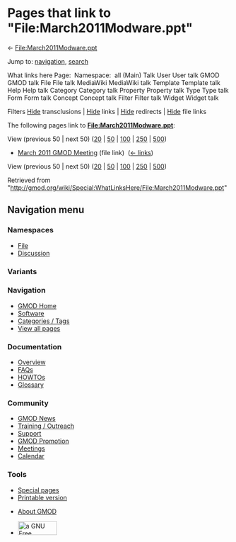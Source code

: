<div id="mw-page-base" class="noprint">

</div>

<div id="mw-head-base" class="noprint">

</div>

<div id="content" class="mw-body" role="main">

<span id="top"></span>

<div id="mw-js-message" style="display:none;">

</div>



# <span dir="auto">Pages that link to "File:March2011Modware.ppt"</span>

<div id="bodyContent">

<div id="contentSub">

←
[File:March2011Modware.ppt](/wiki/File:March2011Modware.ppt "File:March2011Modware.ppt")

</div>

<div id="jump-to-nav" class="mw-jump">

Jump to: [navigation](#mw-navigation), [search](#p-search)

</div>

<div id="mw-content-text">

What links here Page:  Namespace:  all (Main) Talk User User talk GMOD
GMOD talk File File talk MediaWiki MediaWiki talk Template Template talk
Help Help talk Category Category talk Property Property talk Type Type
talk Form Form talk Concept Concept talk Filter Filter talk Widget
Widget talk

Filters
[Hide](/mediawiki/index.php?title=Special:WhatLinksHere/File:March2011Modware.ppt&hidetrans=1 "Special:WhatLinksHere/File:March2011Modware.ppt")
transclusions \|
[Hide](/mediawiki/index.php?title=Special:WhatLinksHere/File:March2011Modware.ppt&hidelinks=1 "Special:WhatLinksHere/File:March2011Modware.ppt")
links \|
[Hide](/mediawiki/index.php?title=Special:WhatLinksHere/File:March2011Modware.ppt&hideredirs=1 "Special:WhatLinksHere/File:March2011Modware.ppt")
redirects \|
[Hide](/mediawiki/index.php?title=Special:WhatLinksHere/File:March2011Modware.ppt&hideimages=1 "Special:WhatLinksHere/File:March2011Modware.ppt")
file links

The following pages link to
**[File:March2011Modware.ppt](/wiki/File:March2011Modware.ppt "File:March2011Modware.ppt")**:

View (previous 50 \| next 50)
([20](/mediawiki/index.php?title=Special:WhatLinksHere/File:March2011Modware.ppt&limit=20 "Special:WhatLinksHere/File:March2011Modware.ppt")
\|
[50](/mediawiki/index.php?title=Special:WhatLinksHere/File:March2011Modware.ppt&limit=50 "Special:WhatLinksHere/File:March2011Modware.ppt")
\|
[100](/mediawiki/index.php?title=Special:WhatLinksHere/File:March2011Modware.ppt&limit=100 "Special:WhatLinksHere/File:March2011Modware.ppt")
\|
[250](/mediawiki/index.php?title=Special:WhatLinksHere/File:March2011Modware.ppt&limit=250 "Special:WhatLinksHere/File:March2011Modware.ppt")
\|
[500](/mediawiki/index.php?title=Special:WhatLinksHere/File:March2011Modware.ppt&limit=500 "Special:WhatLinksHere/File:March2011Modware.ppt"))

- [March 2011 GMOD
  Meeting](/wiki/March_2011_GMOD_Meeting "March 2011 GMOD Meeting")
  (file link) ‎ <span class="mw-whatlinkshere-tools">([←
  links](/mediawiki/index.php?title=Special:WhatLinksHere&target=March+2011+GMOD+Meeting "Special:WhatLinksHere"))</span>

View (previous 50 \| next 50)
([20](/mediawiki/index.php?title=Special:WhatLinksHere/File:March2011Modware.ppt&limit=20 "Special:WhatLinksHere/File:March2011Modware.ppt")
\|
[50](/mediawiki/index.php?title=Special:WhatLinksHere/File:March2011Modware.ppt&limit=50 "Special:WhatLinksHere/File:March2011Modware.ppt")
\|
[100](/mediawiki/index.php?title=Special:WhatLinksHere/File:March2011Modware.ppt&limit=100 "Special:WhatLinksHere/File:March2011Modware.ppt")
\|
[250](/mediawiki/index.php?title=Special:WhatLinksHere/File:March2011Modware.ppt&limit=250 "Special:WhatLinksHere/File:March2011Modware.ppt")
\|
[500](/mediawiki/index.php?title=Special:WhatLinksHere/File:March2011Modware.ppt&limit=500 "Special:WhatLinksHere/File:March2011Modware.ppt"))

</div>

<div class="printfooter">

Retrieved from
"<http://gmod.org/wiki/Special:WhatLinksHere/File:March2011Modware.ppt>"

</div>

<div id="catlinks" class="catlinks catlinks-allhidden">

</div>

<div class="visualClear">

</div>

</div>

</div>

<div id="mw-navigation">

## Navigation menu

<div id="mw-head">



<div id="left-navigation">

<div id="p-namespaces" class="vectorTabs" role="navigation"
aria-labelledby="p-namespaces-label">

### Namespaces

- <span id="ca-nstab-image"><a href="/wiki/File:March2011Modware.ppt" accesskey="c"
  title="View the file page [c]">File</a></span>
- <span id="ca-talk"><a
  href="/mediawiki/index.php?title=File_talk:March2011Modware.ppt&amp;action=edit&amp;redlink=1"
  accesskey="t"
  title="Discussion about the content page [t]">Discussion</a></span>

</div>

<div id="p-variants" class="vectorMenu emptyPortlet" role="navigation"
aria-labelledby="p-variants-label">

### 

### Variants[](#)

<div class="menu">

</div>

</div>

</div>

<div id="right-navigation">





</div>



</div>

</div>

</div>

<div id="mw-panel">

<div id="p-logo" role="banner">

<a href="/wiki/Main_Page"
style="background-image: url(http://gmod.org/images/GMOD-cogs.png);"
title="Visit the main page"></a>

</div>

<div id="p-Navigation" class="portal" role="navigation"
aria-labelledby="p-Navigation-label">

### Navigation

<div class="body">

- <span id="n-GMOD-Home">[GMOD Home](/wiki/Main_Page)</span>
- <span id="n-Software">[Software](/wiki/GMOD_Components)</span>
- <span id="n-Categories-.2F-Tags">[Categories /
  Tags](/wiki/Categories)</span>
- <span id="n-View-all-pages">[View all
  pages](/wiki/Special:AllPages)</span>

</div>

</div>

<div id="p-Documentation" class="portal" role="navigation"
aria-labelledby="p-Documentation-label">

### Documentation

<div class="body">

- <span id="n-Overview">[Overview](/wiki/Overview)</span>
- <span id="n-FAQs">[FAQs](/wiki/Category:FAQ)</span>
- <span id="n-HOWTOs">[HOWTOs](/wiki/Category:HOWTO)</span>
- <span id="n-Glossary">[Glossary](/wiki/Glossary)</span>

</div>

</div>

<div id="p-Community" class="portal" role="navigation"
aria-labelledby="p-Community-label">

### Community

<div class="body">

- <span id="n-GMOD-News">[GMOD News](/wiki/GMOD_News)</span>
- <span id="n-Training-.2F-Outreach">[Training /
  Outreach](/wiki/Training_and_Outreach)</span>
- <span id="n-Support">[Support](/wiki/Support)</span>
- <span id="n-GMOD-Promotion">[GMOD
  Promotion](/wiki/GMOD_Promotion)</span>
- <span id="n-Meetings">[Meetings](/wiki/Meetings)</span>
- <span id="n-Calendar">[Calendar](/wiki/Calendar)</span>

</div>

</div>

<div id="p-tb" class="portal" role="navigation"
aria-labelledby="p-tb-label">

### Tools

<div class="body">

- <span id="t-specialpages"><a href="/wiki/Special:SpecialPages" accesskey="q"
  title="A list of all special pages [q]">Special pages</a></span>
- <span id="t-print"><a
  href="/mediawiki/index.php?title=Special:WhatLinksHere/File:March2011Modware.ppt&amp;printable=yes"
  rel="alternate" accesskey="p"
  title="Printable version of this page [p]">Printable version</a></span>

</div>

</div>

</div>

</div>

<div id="footer" role="contentinfo">

- <span id="footer-places-about">[About
  GMOD](/wiki/GMOD:About "GMOD:About")</span>

<!-- -->

- <span id="footer-copyrightico">[<img src="http://www.gnu.org/graphics/gfdl-logo-small.png" width="88"
  height="31" alt="a GNU Free Documentation License" />](http://www.gnu.org/licenses/fdl-1.3.html)</span>


<div style="clear:both">

</div>

</div>
